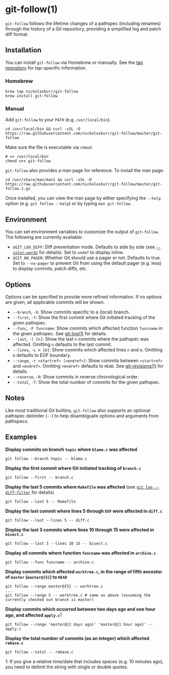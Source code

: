 # git-follow(1)

`git-follow` follows the lifetime changes of a pathspec (including renames) through the history of a Git repository, providing a simplified log and patch diff format.

## Installation

You can install `git-follow` via Homebrew or manually. See the [tap repository](https://github.com/nickolasburr/homebrew-git-follow) for tap-specific information.

### Homebrew

```shell
brew tap nickolasburr/git-follow
brew install git-follow
```

### Manual

Add `git-follow` to your `PATH` (e.g. `/usr/local/bin`).

```shell
cd /usr/local/bin && curl -sSL -O https://raw.githubusercontent.com/nickolasburr/git-follow/master/git-follow
```

Make sure the file is executable via `chmod`:

```shell
# => /usr/local/bin
chmod u+x git-follow
```

`git-follow` also provides a man page for reference. To install the man page:

```shell
cd /usr/share/man/man1 && curl -sSL -O https://raw.githubusercontent.com/nickolasburr/git-follow/master/git-follow.1.gz
```

Once installed, you can view the man page by either specifying the `--help` option (e.g. `git follow --help`) or by typing `man git-follow`.

## Environment

You can set environment variables to customize the output of `git-follow`. The following are currently available:

+ `$GIT_LOG_DIFF`: Diff presentation mode. Defaults to side by side (see [`--color-words`](https://git-scm.com/docs/git-log#git-log---color-wordsltregexgt) for details). Set to `undef` to display inline.
+ `$GIT_NO_PAGER`: Whether Git should use a pager or not. Defaults to true. Set to `--no-pager` to prevent Git from using the default pager (e.g. less) to display commits, patch diffs, etc.

## Options

Options can be specified to provide more refined information. If no options are given, all applicable commits will be shown.

+ `--branch`, `-b`: Show commits specific to a (local) branch.
+ `--first`, `-f`: Show the first commit where Git initiated tracking of the given pathspec.
+ `--func`, `-F funcname`: Show commits which affected function `funcname` in the given pathspec. See [git-log(1)](https://git-scm.com/docs/git-log#git-log--Lltfuncnamegtltfilegt) for details.
+ `--last`, `-l [n]`: Show the last `n` commits where the pathspec was affected. Omitting `n` defaults to the last commit.
+ `--lines`, `-L n [m]`: Show commits which affected lines `n` and `m`. Omitting `m` defaults to EOF boundary.
+ `--range`, `-r <startref> [<endref>]`: Show commits between `<startref>` and `<endref>`. Omitting `<endref>` defaults to `HEAD`. See [git-revisions(1)](https://git-scm.com/docs/gitrevisions) for details.
+ `--reverse`, `-R`: Show commits in reverse chronological order.
+ `--total`, `-T`: Show the total number of commits for the given pathspec.

## Notes

Like most traditional Git builtins, `git-follow` also supports an optional pathspec delimiter (`--`) to help disambiguate options and arguments from pathspecs.

## Examples

**Display commits on branch `topic` where `blame.c` was affected**

```shell
git follow --branch topic -- blame.c
```

**Display the first commit where Git initiated tracking of `branch.c`**

```shell
git follow --first -- branch.c
```

**Display the last 5 commits where `Makefile` was affected** (see [`git log --diff-filter`](https://git-scm.com/docs/git-log#git-log---diff-filterACDMRTUXB82308203) for details)

```shell
git follow --last 5 -- Makefile
```

**Display the last commit where lines 5 through `EOF` were affected in `diff.c`**

```shell
git follow --last --lines 5 -- diff.c
```

**Display the last 3 commits where lines 10 through 15 were affected in `bisect.c`**

```shell
git follow --last 3 --lines 10 15 -- bisect.c
```

**Display all commits where function `funcname` was affected in `archive.c`**

```shell
git follow --func funcname -- archive.c
```

**Display commits which affected `worktree.c`, in the range of fifth ancestor of `master` (`master@{5}`) to `HEAD`**

```shell
git follow --range master@{5} -- worktree.c
...
git follow --range 5 -- worktree.c # same as above (assuming the currently checked out branch is master)
```

**Display commits which occurred between two days ago and one hour ago, and affected `apply.c`**<sup>[1](#relative-format)</sup>

```shell
git follow --range 'master@{2 days ago}' 'master@{1 hour ago}' -- apply.c
```

**Display the total number of commits (as an integer) which affected `rebase.c`**

```shell
git follow --total -- rebase.c
```

<a name="#relative-format">1</a>: If you give a relative time/date that includes spaces (e.g. 10 minutes ago), you need to delimit the string with single or double quotes.
